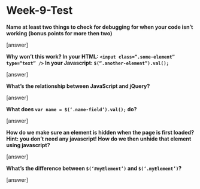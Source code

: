# Week-9-Test

**Name at least two things to check for debugging for when your code isn’t working (bonus points for more then two)**

[answer]


**Why won’t this work? In your HTML: `<input class=”.some-element” type=“text” />` In your Javascript: `$(“.another-element”).val();`**

[answer]


**What’s the relationship between JavaScript and jQuery?**

[answer]


**What does `var name = $(‘.name-field’).val();` do?**

[answer]



**How do we make sure an element is hidden when the page is first loaded? Hint: you don’t need any javascript! How do we then unhide that element using javascript?**

[answer]


**What’s the difference between `$(‘#myElement’)` and `$(‘.myElement’)`?**

[answer]

